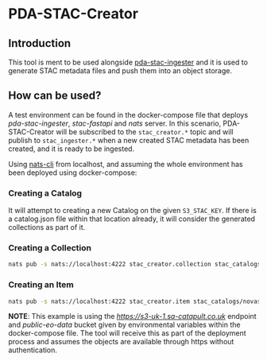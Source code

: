 # PDA-STAC-Creator

## Introduction

This tool is ment to be used alongside [pda-stac-ingester](https://github.com/SatelliteApplicationsCatapult/pda-stac-ingester) 
and it is used to generate STAC metadata files and push them into an object storage.

## How can be used?

A test environment can be found in the docker-compose file that deploys *pda-stac-ingester*, *stac-fastapi* and *nats* 
server. In this scenario, PDA-STAC-Creator will be subscribed to the `stac_creator.*` topic and will publish to 
`stac_ingester.*` when a new created STAC metadata has been created, and it is ready to be ingested.

Using [nats-cli](https://github.com/nats-io/natscli) from localhost, and assuming the whole environment has been 
deployed using docker-compose:

### Creating a Catalog

It will attempt to creating a new Catalog on the given `S3_STAC_KEY`. If there is a catalog.json file within that location
already, it will consider the generated collections as part of it.


### Creating a Collection

```bash
nats pub -s nats://localhost:4222 stac_creator.collection stac_catalogs/novasar_test/novasar_scansar_20m/collection.json
```

### Creating an Item

```bash
nats pub -s nats://localhost:4222 stac_creator.item stac_catalogs/novasar_test/novasar_scansar_20m/NovaSAR_01_16359_slc_11_201025_231831_HH_2_ML_TC_TF_cog/NovaSAR_01_16359_slc_11_201025_231831_HH_2_ML_TC_TF_cog.json
```

**NOTE**: This example is using the *https://s3-uk-1.sa-catapult.co.uk* endpoint and *public-eo-data* bucket given by 
environmental variables within the docker-compose file. The tool will receive this as part of the deployment process and
assumes the objects are available through https without authentication.